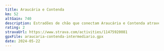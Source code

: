 ```yaml
---
title: Araucária e Contenda
km: 52
altGain: 740 
description: Estradões de chão que conectam Araucária e Contenda através da rota rural, bastante estradão e pouco asfalto! Perfeito para fazer a noite e apreciar a luz das estrelas. Essa rota pode ser transformada em um pedal avançado se você for (e voltar) do ponto de partida de bike.
rating: 2
stravaUrl: https://www.strava.com/activities/11475920081
gpxFile: araucaria-contenda-intermediario.gpx
date: 2024-05-22
---
```

